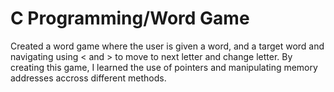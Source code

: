 # C Programming/Word Game
Created a word game where the user is given a word, and a target word and navigating using < and > to move to next letter and change letter. 
By creating this game, I learned the use of pointers and manipulating memory addresses accross different methods.